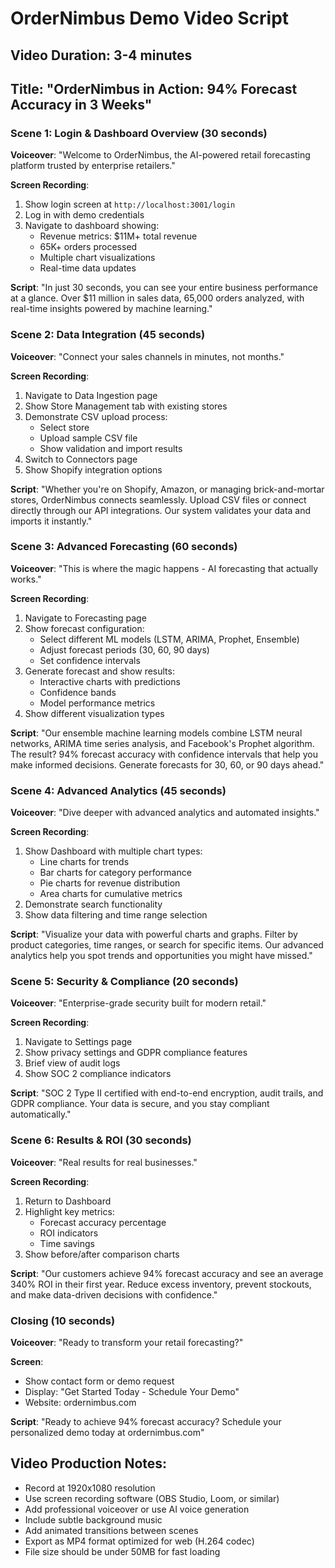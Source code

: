 # OrderNimbus Demo Video Script

## Video Duration: 3-4 minutes
## Title: "OrderNimbus in Action: 94% Forecast Accuracy in 3 Weeks"

### Scene 1: Login & Dashboard Overview (30 seconds)
**Voiceover**: "Welcome to OrderNimbus, the AI-powered retail forecasting platform trusted by enterprise retailers."

**Screen Recording**:
1. Show login screen at `http://localhost:3001/login`
2. Log in with demo credentials
3. Navigate to dashboard showing:
   - Revenue metrics: $11M+ total revenue
   - 65K+ orders processed
   - Multiple chart visualizations
   - Real-time data updates

**Script**: "In just 30 seconds, you can see your entire business performance at a glance. Over $11 million in sales data, 65,000 orders analyzed, with real-time insights powered by machine learning."

### Scene 2: Data Integration (45 seconds)
**Voiceover**: "Connect your sales channels in minutes, not months."

**Screen Recording**:
1. Navigate to Data Ingestion page
2. Show Store Management tab with existing stores
3. Demonstrate CSV upload process:
   - Select store
   - Upload sample CSV file
   - Show validation and import results
4. Switch to Connectors page
5. Show Shopify integration options

**Script**: "Whether you're on Shopify, Amazon, or managing brick-and-mortar stores, OrderNimbus connects seamlessly. Upload CSV files or connect directly through our API integrations. Our system validates your data and imports it instantly."

### Scene 3: Advanced Forecasting (60 seconds)
**Voiceover**: "This is where the magic happens - AI forecasting that actually works."

**Screen Recording**:
1. Navigate to Forecasting page
2. Show forecast configuration:
   - Select different ML models (LSTM, ARIMA, Prophet, Ensemble)
   - Adjust forecast periods (30, 60, 90 days)
   - Set confidence intervals
3. Generate forecast and show results:
   - Interactive charts with predictions
   - Confidence bands
   - Model performance metrics
4. Show different visualization types

**Script**: "Our ensemble machine learning models combine LSTM neural networks, ARIMA time series analysis, and Facebook's Prophet algorithm. The result? 94% forecast accuracy with confidence intervals that help you make informed decisions. Generate forecasts for 30, 60, or 90 days ahead."

### Scene 4: Advanced Analytics (45 seconds)
**Voiceover**: "Dive deeper with advanced analytics and automated insights."

**Screen Recording**:
1. Show Dashboard with multiple chart types:
   - Line charts for trends
   - Bar charts for category performance
   - Pie charts for revenue distribution
   - Area charts for cumulative metrics
2. Demonstrate search functionality
3. Show data filtering and time range selection

**Script**: "Visualize your data with powerful charts and graphs. Filter by product categories, time ranges, or search for specific items. Our advanced analytics help you spot trends and opportunities you might have missed."

### Scene 5: Security & Compliance (20 seconds)
**Voiceover**: "Enterprise-grade security built for modern retail."

**Screen Recording**:
1. Navigate to Settings page
2. Show privacy settings and GDPR compliance features
3. Brief view of audit logs
4. Show SOC 2 compliance indicators

**Script**: "SOC 2 Type II certified with end-to-end encryption, audit trails, and GDPR compliance. Your data is secure, and you stay compliant automatically."

### Scene 6: Results & ROI (30 seconds)
**Voiceover**: "Real results for real businesses."

**Screen Recording**:
1. Return to Dashboard
2. Highlight key metrics:
   - Forecast accuracy percentage
   - ROI indicators
   - Time savings
3. Show before/after comparison charts

**Script**: "Our customers achieve 94% forecast accuracy and see an average 340% ROI in their first year. Reduce excess inventory, prevent stockouts, and make data-driven decisions with confidence."

### Closing (10 seconds)
**Voiceover**: "Ready to transform your retail forecasting?"

**Screen**: 
- Show contact form or demo request
- Display: "Get Started Today - Schedule Your Demo"
- Website: ordernimbus.com

**Script**: "Ready to achieve 94% forecast accuracy? Schedule your personalized demo today at ordernimbus.com"

## Video Production Notes:
- Record at 1920x1080 resolution
- Use screen recording software (OBS Studio, Loom, or similar)
- Add professional voiceover or use AI voice generation
- Include subtle background music
- Add animated transitions between scenes
- Export as MP4 format optimized for web (H.264 codec)
- File size should be under 50MB for fast loading